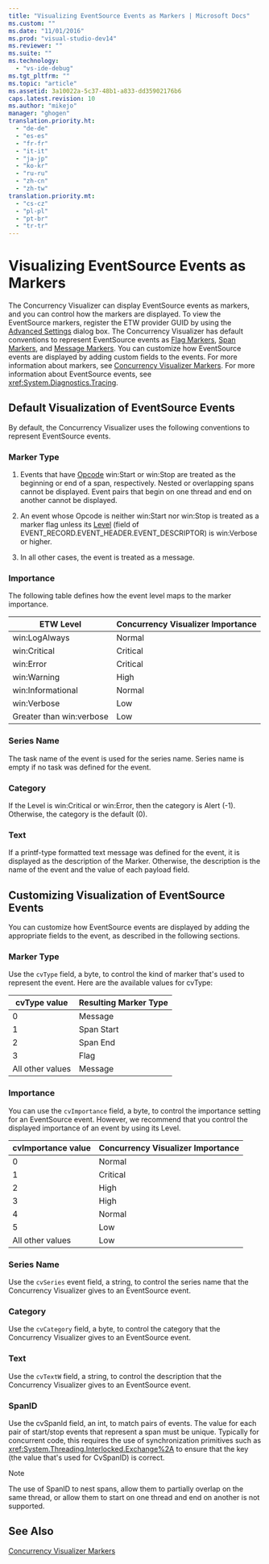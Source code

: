 ```yaml
---
title: "Visualizing EventSource Events as Markers | Microsoft Docs"
ms.custom: ""
ms.date: "11/01/2016"
ms.prod: "visual-studio-dev14"
ms.reviewer: ""
ms.suite: ""
ms.technology: 
  - "vs-ide-debug"
ms.tgt_pltfrm: ""
ms.topic: "article"
ms.assetid: 3a10022a-5c37-48b1-a833-dd35902176b6
caps.latest.revision: 10
ms.author: "mikejo"
manager: "ghogen"
translation.priority.ht: 
  - "de-de"
  - "es-es"
  - "fr-fr"
  - "it-it"
  - "ja-jp"
  - "ko-kr"
  - "ru-ru"
  - "zh-cn"
  - "zh-tw"
translation.priority.mt: 
  - "cs-cz"
  - "pl-pl"
  - "pt-br"
  - "tr-tr"
---
```

# Visualizing EventSource Events as Markers
The Concurrency Visualizer can display EventSource events as markers, and you can control how the markers are displayed. To view the EventSource markers, register the ETW provider GUID by using the [Advanced Settings](../profiling/advanced-settings-dialog-box-concurrency-visualizer.md) dialog box. The Concurrency Visualizer has default conventions to represent EventSource events as [Flag Markers](../profiling/flag-markers.md), [Span Markers](../profiling/span-markers.md), and [Message Markers](../profiling/message-markers.md). You can customize how EventSource events are displayed by adding custom fields to the events. For more information about markers, see [Concurrency Visualizer Markers](../profiling/concurrency-visualizer-markers.md). For more information about EventSource events, see <xref:System.Diagnostics.Tracing>.  
  
## Default Visualization of EventSource Events  
 By default, the Concurrency Visualizer uses the following conventions to represent EventSource events.  
  
### Marker Type  
  
1.  Events that have [Opcode](http://msdn.microsoft.com/en-us/d97953df-669b-4c55-b1a8-925022b339b7) win:Start or win:Stop are treated as the beginning or end of a span, respectively.  Nested or overlapping spans cannot be displayed. Event pairs that begin on one thread and end on another cannot be displayed.  
  
2.  An event whose Opcode is neither win:Start nor win:Stop is treated as a marker flag unless its [Level](http://msdn.microsoft.com/en-us/dfa4e0a9-4d89-4f50-aef9-1dae0dc11726) (field of EVENT_RECORD.EVENT_HEADER.EVENT_DESCRIPTOR) is win:Verbose or higher.  
  
3.  In all other cases, the event is treated as a message.  
  
### Importance  
 The following table defines how the event level maps to the marker importance.  
  
|ETW Level|Concurrency Visualizer Importance|  
|---------------|---------------------------------------|  
|win:LogAlways|Normal|  
|win:Critical|Critical|  
|win:Error|Critical|  
|win:Warning|High|  
|win:Informational|Normal|  
|win:Verbose|Low|  
|Greater than win:verbose|Low|  
  
### Series Name  
 The task name of the event is used for the series name. Series name is empty if no task was defined for the event.  
  
### Category  
 If the Level is win:Critical or win:Error, then the category is Alert (-1). Otherwise, the category is the default (0).  
  
### Text  
 If a printf-type formatted text message was defined for the event, it is displayed as the description of the Marker. Otherwise, the description is the name of the event and the value of each payload field.  
  
## Customizing Visualization of EventSource Events  
 You can customize how EventSource events are displayed by adding the appropriate fields to the event, as described in the following sections.  
  
### Marker Type  
 Use the `cvType` field, a byte, to control the kind of marker that's used to represent the event. Here are the available values for cvType:  
  
|cvType value|Resulting Marker Type|  
|------------------|---------------------------|  
|0|Message|  
|1|Span Start|  
|2|Span End|  
|3|Flag|  
|All other values|Message|  
  
### Importance  
 You can use the `cvImportance` field, a byte, to control the importance setting for an EventSource event. However, we recommend that you control the displayed importance of an event by using its Level.  
  
|cvImportance value|Concurrency Visualizer Importance|  
|------------------------|---------------------------------------|  
|0|Normal|  
|1|Critical|  
|2|High|  
|3|High|  
|4|Normal|  
|5|Low|  
|All other values|Low|  
  
### Series Name  
 Use the `cvSeries` event field, a string, to control the series name that the Concurrency Visualizer gives to an EventSource event.  
  
### Category  
 Use the `cvCategory` field, a byte, to control the category that the Concurrency Visualizer gives to an EventSource event.  
  
### Text  
 Use the `cvTextW` field, a string, to control the description that the Concurrency Visualizer gives to an EventSource event.  
  
### SpanID  
 Use the cvSpanId field, an int, to match pairs of events. The value for each pair of start/stop events that represent a span must be unique. Typically for concurrent code, this requires the use of synchronization primitives such as <xref:System.Threading.Interlocked.Exchange%2A> to ensure that the key (the value that's used for CvSpanID) is correct.  
  
> [!NOTE]
>  The use of SpanID to nest spans, allow them to partially overlap on the same thread, or allow them to start on one thread and end on another is not supported.  
  
## See Also  
 [Concurrency Visualizer Markers](../profiling/concurrency-visualizer-markers.md)